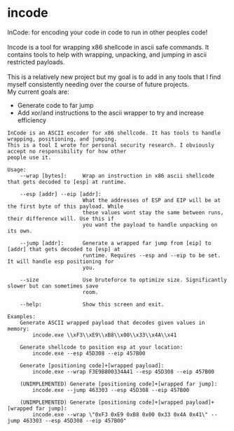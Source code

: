 # incode

InCode: for encoding your code in code to run in other peoples code!\
\
Incode is a tool for wrapping x86 shellcode in ascii safe commands. It contains tools to help with wrapping, unpacking, and jumping in ascii restricted payloads.\
\
This is a relatively new project but my goal is to add in any tools that I find myself consistently needing over the course of future projects.\
My current goals are:
- Generate code to far jump
- Add xor/and instructions to the ascii wrapper to try and increase efficiency

```None
InCode is an ASCII encoder for x86 shellcode. It has tools to handle wrapping, positioning, and jumping.
This is a tool I wrote for personal security research. I obviously accept no responsibility for how other
people use it.

Usage:
    --wrap [bytes]:     Wrap an instruction in x86 ascii shellcode that gets decoded to [esp] at runtime.

    --esp [addr] --eip [addr]:
                        What the addresses of ESP and EIP will be at the first byte of this payload. While 
                        these values wont stay the same between runs, their difference will. Use this if 
                        you want the payload to handle unpacking on its own.

    --jump [addr]:      Generate a wrapped far jump from [eip] to [addr] that gets decoded to [esp] at 
                        runtime. Requires --esp and --eip to be set. It will handle esp positioning for 
                        you.
    
    --size              Use bruteforce to optimize size. Significantly slower but can sometimes save
                        room.

    --help:             Show this screen and exit.

Examples:
    Generate ASCII wrapped payload that decodes given values in memory:
        incode.exe \\xF3\\xE9\\xB8\\x00\\x33\\x4A\\x41

    Generate shellcode to position esp at your location:                                  
        incode.exe --esp 45D308 --eip 457B00

    Generate [positioning code]+[wrapped payload]:                                        
        incode.exe --wrap F3E9B800334A41 --esp 45D308 --eip 457B00

    (UNIMPLEMENTED) Generate [positioning code]+[wrapped far jump]:                                       
        incode.exe --jump 463303 --esp 45D308 --eip 457B00

    (UNIMPLEMENTED) Generate [positioning code]+[wrapped payload]+[wrapped far jump]:                       
        incode.exe --wrap \"0xF3 0xE9 0xB8 0x00 0x33 0x4A 0x41\" --jump 463303 --esp 45D308 --eip 457B00"
```
